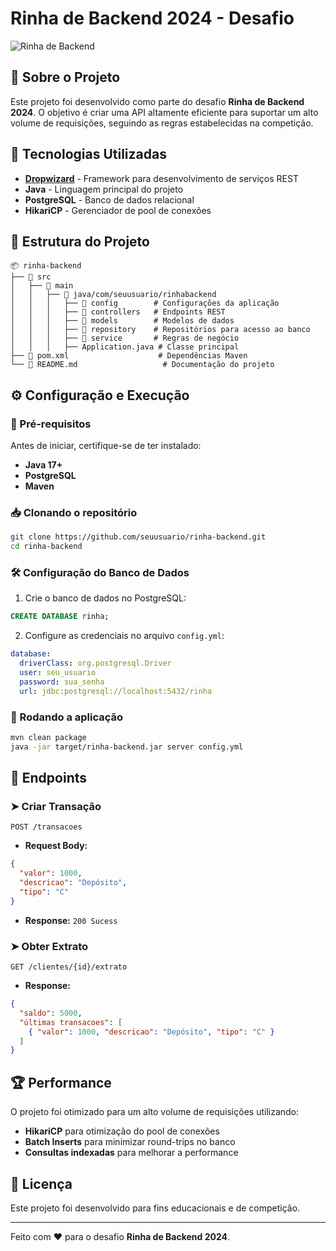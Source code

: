 # Rinha de Backend 2024 - Desafio

![Rinha de Backend](https://github.com/zanfranceschi/rinha-de-backend-2024-q1/raw/main/misc/arte.jpg)

## 📌 Sobre o Projeto
Este projeto foi desenvolvido como parte do desafio **Rinha de Backend 2024**. O objetivo é criar uma API altamente eficiente para suportar um alto volume de requisições, seguindo as regras estabelecidas na competição.

## 🚀 Tecnologias Utilizadas
- **[Dropwizard](https://www.dropwizard.io/)** - Framework para desenvolvimento de serviços REST
- **Java** - Linguagem principal do projeto
- **PostgreSQL** - Banco de dados relacional
- **HikariCP** - Gerenciador de pool de conexões

## 📂 Estrutura do Projeto
```
📦 rinha-backend
├── 📁 src
│   ├── 📁 main
│   │   ├── 📁 java/com/seuusuario/rinhabackend
│   │   │   ├── 📁 config        # Configurações da aplicação
│   │   │   ├── 📁 controllers   # Endpoints REST
│   │   │   ├── 📁 models        # Modelos de dados
│   │   │   ├── 📁 repository    # Repositórios para acesso ao banco
│   │   │   ├── 📁 service       # Regras de negócio
│   │   │   ├── Application.java # Classe principal
├── 📄 pom.xml                    # Dependências Maven
└── 📄 README.md                   # Documentação do projeto
```

## ⚙️ Configuração e Execução
### 📌 Pré-requisitos
Antes de iniciar, certifique-se de ter instalado:
- **Java 17+**
- **PostgreSQL**
- **Maven**

### 📥 Clonando o repositório
```bash
git clone https://github.com/seuusuario/rinha-backend.git
cd rinha-backend
```

### 🛠 Configuração do Banco de Dados
1. Crie o banco de dados no PostgreSQL:
```sql
CREATE DATABASE rinha;
```
2. Configure as credenciais no arquivo `config.yml`:
```yaml
database:
  driverClass: org.postgresql.Driver
  user: seu_usuario
  password: sua_senha
  url: jdbc:postgresql://localhost:5432/rinha
```

### 🚀 Rodando a aplicação
```bash
mvn clean package
java -jar target/rinha-backend.jar server config.yml
```

## 📌 Endpoints
### ➤ Criar Transação
```http
POST /transacoes
```
- **Request Body:**
```json
{
  "valor": 1000,
  "descricao": "Depósito",
  "tipo": "C"
}
```
- **Response:** `200 Sucess`

### ➤ Obter Extrato
```http
GET /clientes/{id}/extrato
```
- **Response:**
```json
{
  "saldo": 5000,
  "últimas transacoes": [
    { "valor": 1000, "descricao": "Depósito", "tipo": "C" }
  ]
}
```

## 🏆 Performance
O projeto foi otimizado para um alto volume de requisições utilizando:
- **HikariCP** para otimização do pool de conexões
- **Batch Inserts** para minimizar round-trips no banco
- **Consultas indexadas** para melhorar a performance

## 📜 Licença
Este projeto foi desenvolvido para fins educacionais e de competição.

---
Feito com ❤️ para o desafio **Rinha de Backend 2024**.

